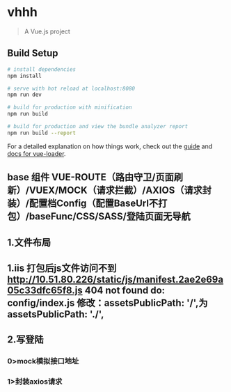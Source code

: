 # vhhh

> A Vue.js project

## Build Setup

``` bash
# install dependencies
npm install

# serve with hot reload at localhost:8080
npm run dev

# build for production with minification
npm run build

# build for production and view the bundle analyzer report
npm run build --report
```

For a detailed explanation on how things work, check out the [guide](http://vuejs-templates.github.io/webpack/) and [docs for vue-loader](http://vuejs.github.io/vue-loader).

## base 组件 VUE-ROUTE（路由守卫/页面刷新）/VUEX/MOCK（请求拦截）/AXIOS（请求封装）/配置档Config（配置BaseUrl不打包）/baseFunc/CSS/SASS/登陆页面无导航

## 1.文件布局

## 1.iis 打包后js文件访问不到 http://10.51.80.226/static/js/manifest.2ae2e69a05c33dfc65f8.js 404 not found  do: config/index.js  修改：assetsPublicPath: '/',为assetsPublicPath: './',

## 2.写登陆
### 0>mock模拟接口地址
### 1>封装axios请求